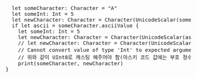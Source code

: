 <pre>
  let someCharacter: Character = "A"
  let someInt: Int = 5
  let newCharacter: Character = Character(UnicodeScalar(someCharacter.asciiValue! + UInt8(someInt)))
  if let ascii = someCharacter.asciiValue {
    let someInt: Int = 5
    let newCharacter: Character = Character(UnicodeScalar(ascii + UInt8(someInt)))
    // let newCharacter: Character = Character(UnicodeScalar(ascii + someInt)) 
    // Cannot convert value of type 'Int' to expected argument type 'UInt8' 이기 때문에
    // 위와 같이 UInt8로 캐스팅 해주어야 함(아스키 코드 값에는 부호 정수가 없음)
    print(someCharacter, newCharacter)
}
</pre>
